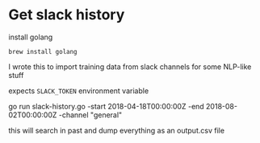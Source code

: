 # Get slack history

install golang

``brew install golang``

I wrote this to import training data from slack channels for some NLP-like stuff

expects `SLACK_TOKEN` environment variable

go run slack-history.go -start 2018-04-18T00:00:00Z -end 2018-08-02T00:00:00Z -channel "general"

this will search in past and dump everything as an output.csv file
